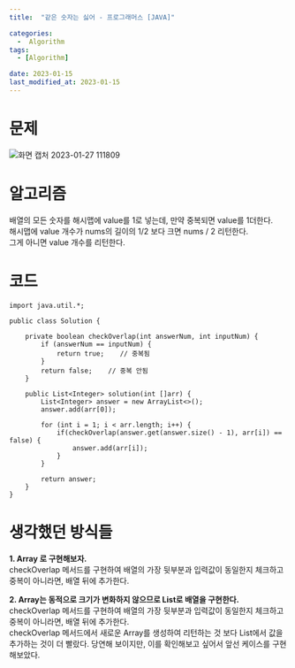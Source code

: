 ```yaml
---
title:  "같은 숫자는 싫어 - 프로그래머스 [JAVA]"

categories:
  -  Algorithm
tags:
  - [Algorithm]

date: 2023-01-15
last_modified_at: 2023-01-15
---
```

# 문제
![화면 캡처 2023-01-27 111809](https://user-images.githubusercontent.com/86303312/214996254-074c34dc-95e0-4c8a-90ab-8c18e7c6cf77.png)

# 알고리즘
배열의 모든 숫자를 해시맵에 value를 1로 넣는데, 만약 중복되면 value를 1더한다.  
해시맵에 value 개수가 nums의 길이의 1/2 보다 크면 nums / 2 리턴한다.  
그게 아니면 value 개수를 리턴한다.  

# 코드
```
import java.util.*;

public class Solution {
    
    private boolean checkOverlap(int answerNum, int inputNum) {
        if (answerNum == inputNum) {
            return true;    // 중복됨
        }
        return false;    // 중복 안됨
    }
    
    public List<Integer> solution(int []arr) {
        List<Integer> answer = new ArrayList<>();
        answer.add(arr[0]);
                
        for (int i = 1; i < arr.length; i++) {
            if(checkOverlap(answer.get(answer.size() - 1), arr[i]) == false) {
                answer.add(arr[i]);
            }
        }

        return answer;
    }
}
```

# 생각했던 방식들
**1. Array 로 구현해보자.**  
checkOverlap 메서드를 구현하여 배열의 가장 뒷부분과 입력값이 동일한지 체크하고
중복이 아니라면, 배열 뒤에 추가한다. 

**2. Array는 동적으로 크기가 변화하지 않으므로 List로 배열을 구현한다.**  
checkOverlap 메서드를 구현하여 배열의 가장 뒷부분과 입력값이 동일한지 체크하고
중복이 아니라면, 배열 뒤에 추가한다.  
checkOverlap 메서드에서  새로운 Array를 생성하여 리턴하는 것 보다 List에서 값을 추가하는 것이 더 빨랐다.
당연해 보이지만, 이를 확인해보고 싶어서 앞선 케이스를 구현해보았다. 